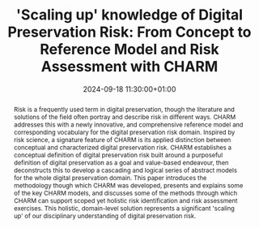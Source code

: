 ---
abstract: Risk is a frequently used term in digital preservation, though the literature
  and solutions of the field often portray and describe risk in different ways. CHARM
  addresses this with a newly innovative, and comprehensive reference model and corresponding
  vocabulary for the digital preservation risk domain. Inspired by risk science, a
  signature feature of CHARM is its applied distinction between conceptual and characterized
  digital preservation risk. CHARM establishes a conceptual definition of digital
  preservation risk built around a purposeful definition of digital preservation as
  a goal and value-based endeavour, then deconstructs this to develop a cascading
  and logical series of abstract models for the whole digital preservation domain.
  This paper introduces the methodology though which CHARM was developed, presents
  and explains some of the key CHARM models, and discusses some of the methods through
  which CHARM can support scoped yet holistic risk identification and risk assessment
  exercises. This holistic, domain-level solution represents a significant 'scaling
  up' of our disciplinary understanding of digital preservation risk.
creators:
- Maureen Pennock
date: 2024-09-18 11:30:00+01:00
document_url: https://doi.org/10.21428/5676bf2d.7f25ec43
grand_parent: iPRES
institutions: []
keywords:
- information management principles
- scaling up
landing_page_url: https://ipres2024.pubpub.org/pub/m5opwsm3/
language: eng
layout: publication
license: Creative Commons Attribution Share-Alike 4.0 (CC-BY-SA-4.0)
notes_url: https://docs.google.com/document/d/1FD-lIrViKGWNpBR8inlhbkoudzx4OqY7IM5C7anGIn0/edit#heading=h.aar4tupij1po
parent: iPRES 2024
publication_type: paper
size: null
slides_url: ''
source_name: iPRES
stream_url: ''
title: '''Scaling up'' knowledge of Digital Preservation Risk: From Concept to Reference
  Model and Risk Assessment with CHARM'
year: 2024
---